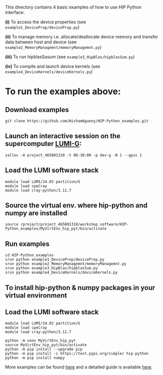 This directory contains 4 basic examples of how to use HIP Python interface:

**(i)**   To access the device properties (see `example1_DeviceProp/deviceProp.py`)

**(ii)**  To manage memory i.e. allocate/deallocate device memory and transfer data between host and device (see `example2_MemoryManagemnt/memoryManagemnt.py`)

**(iii)**  To run hipblasSasum (see `example3_HipBlas/hipblasSum.py`)

**(iv)** To compile and launch device kernels (see `example4_DeviceKernels/deviceKernels.py`)

# To run the examples above:
## Download examples
```
git clone https://github.com/HichamAgueny/HIP-Python_examples.git
```
## Launch an interactive session on the supercomputer [LUMI-G](https://docs.lumi-supercomputer.eu/):
```
salloc -A project_465001310 -t 00:30:00 -p dev-g -N 1 --gpus 1
```
## Load the LUMI software stack
```
module load LUMI/24.03 partition/G
module load cpeCray
module load cray-python/3.11.7
```
## Source the virtual env. where hip-python and numpy are installed
```
source /project/project_465001310/workshop_software/HIP-Python_examples/MyVirtEnv_hip_pyt/bin/activate
```
## Run examples
```
cd HIP-Python_examples
srun python example1_DeviceProp/deviceProp.py
srun python example2_MemoryManagemnt/memoryManagemnt.py
srun python example3_HipBlas/hipblasSum.py
srun python example4_DeviceKernels/deviceKernels.py
```
## To install hip-python & numpy packages in your virtual environment 
## Load the LUMI software stack
```
module load LUMI/24.03 partition/G
module load cpeCray
module load cray-python/3.11.7
```
```
python -m venv MyVirtEnv_hip_pyt    
source MyVirtEnv_hip_pyt/bin/activate
python -m pip install --upgrade pip
python -m pip install -i https://test.pypi.org/simple/ hip-python
python -m pip install numpy
```
More examples can be found [here](https://github.com/ROCm/hip-python) and a detailed guide is available [here](https://rocm.docs.amd.com/projects/hip-python/en/latest/index.html).
